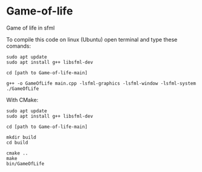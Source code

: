 # Game-of-life
Game of life in sfml

To compile this code on linux (Ubuntu) open terminal and type these comands:
```
sudo apt update
sudo apt install g++ libsfml-dev

cd [path to Game-of-life-main]

g++ -o GameOfLife main.cpp -lsfml-graphics -lsfml-window -lsfml-system
./GameOfLife
```
With CMake:
```
sudo apt update
sudo apt install g++ libsfml-dev

cd [path to Game-of-life-main]

mkdir build
cd build

cmake ..
make
bin/GameOfLife 
```
